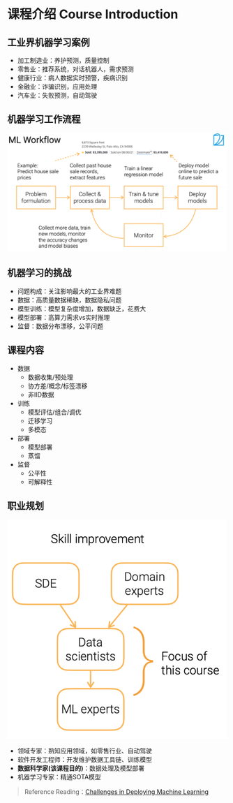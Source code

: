 # 课程介绍 Course Introduction

## 工业界机器学习案例

- 加工制造业：养护预测，质量控制
- 零售业：推荐系统，对话机器人，需求预测
- 健康行业：病人数据实时预警，疾病识别
- 金融业：诈骗识别，应用处理
- 汽车业：失败预测，自动驾驶

## 机器学习工作流程

![ML Workflow](CS329p/../images/MLWorkflow.png)

## 机器学习的挑战

- 问题构成：关注影响最大的工业界难题
- 数据：高质量数据稀缺，数据隐私问题
- 模型训练：模型复杂度增加，数据缺乏，花费大
- 模型部署：高算力需求vs实时推理
- 监督：数据分布漂移，公平问题

## 课程内容

- 数据
  - 数据收集/预处理
  - 协方差/概念/标签漂移
  - 非IID数据
- 训练
  - 模型评估/组合/调优
  - 迁移学习
  - 多模态
- 部署
  - 模型部署
  - 蒸馏
- 监督
  - 公平性
  - 可解释性

## 职业规划

![Role](images/role.png)

- 领域专家：熟知应用领域，如零售行业、自动驾驶
- 软件开发工程师：开发维护数据工具链、训练模型
- **数据科学家(该课程目的)**：数据处理及模型部署
- 机器学习专家：精通SOTA模型

> Reference Reading：[Challenges in Deploying Machine Learning](https://arxiv.org/pdf/2011.09926.pdf)